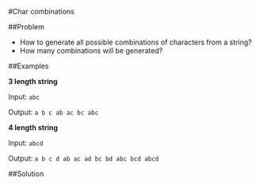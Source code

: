 #Char combinations

##Problem

* How to generate all possible combinations of characters from a string? 
* How many combinations will be generated?


##Examples

**3 length string**

Input: `abc`

Output: `a b c ab ac bc abc`

**4 length string**

Input: `abcd`

Output: `a b c d ab ac ad bc bd abc bcd abcd`

##Solution
